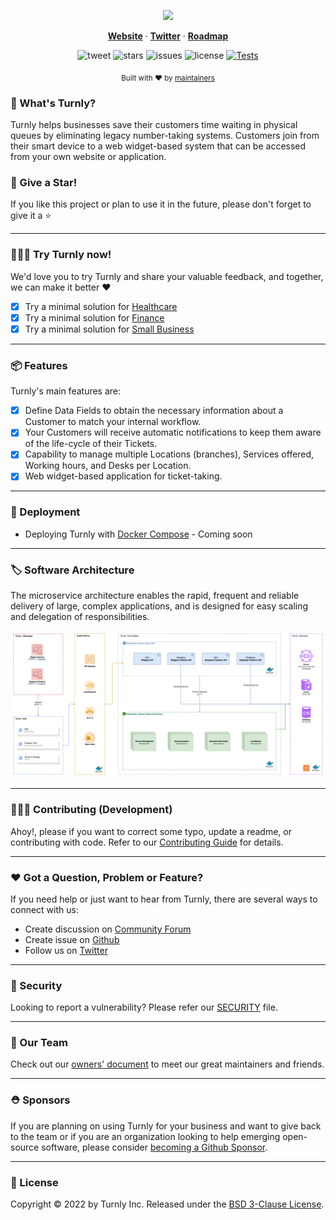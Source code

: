 <div align="center">
  <p align="center">
    <a href="https://turnly.app" target="_blank" rel="noopener">
      <img src="https://raw.githubusercontent.com/turnly/turnly/develop/docs/assets/github-showcase.png" />
    </a>
  </p>

  <p align="center">
    <a href="https://turnly.app"><strong>Website</strong></a> ·
    <a href="https://twitter.com/turnlyapp"><strong>Twitter</strong></a> ·
    <a href="https://github.com/orgs/turnly/projects/2"><strong>Roadmap</strong></a>
    <br />
  </p>

  ![tweet](https://img.shields.io/twitter/url?style=social&url=https%3A%2F%2Ftwitter.com%2Fturnlyapp)
  ![stars](https://img.shields.io/github/stars/turnly/turnly)
  ![issues](https://img.shields.io/github/issues/turnly/turnly)
  ![license](https://img.shields.io/github/license/turnly/turnly)
  [![Tests](https://github.com/turnly/turnly/actions/workflows/global-continuous-integration-tests.yml/badge.svg)](https://github.com/turnly/turnly/actions)

  <p>
    <sub>
      Built with ❤︎ by
      <a href="/OWNERS.md">
        maintainers
      </a>
    </sub>
  </p>
</div>

### 📖 What's Turnly?

Turnly helps businesses save their customers time waiting in physical queues by eliminating
legacy number-taking systems. Customers join from their smart device to a web widget-based system
that can be accessed from your own website or application.

### 🙏 Give a Star!

If you like this project or plan to use it in the future, please don't forget to give it a ⭐️

___

### 🧑🏻‍🚒 Try Turnly now!
 
We'd love you to try Turnly and share your valuable feedback, and together, we can make it better ❤️

* [x] Try a minimal solution for [Healthcare](https://healthcare.turnly.app)
* [x] Try a minimal solution for [Finance](https://finance.turnly.app)
* [x] Try a minimal solution for [Small Business](https://small-business.turnly.app)

___

### 📦 Features

Turnly's main features are:

* [x] Define Data Fields to obtain the necessary information about a Customer to match your internal workflow.
* [x] Your Customers will receive automatic notifications to keep them aware of the life-cycle of their Tickets.
* [x] Capability to manage multiple Locations (branches), Services offered, Working hours, and Desks per Location.
* [x] Web widget-based application for ticket-taking.

___

### 🎯 Deployment

- Deploying Turnly with [Docker Compose](https://github.com/turnly/ops-compose) - Coming soon

___

### 🏷️ Software Architecture

The microservice architecture enables the rapid, frequent and reliable delivery of large,
complex applications, and is designed for easy scaling and delegation of responsibilities.

![high-level-architecture](/docs/diagrams/high-level-architecture.png)

___

### 🧑🏻‍🚒 Contributing (Development)

Ahoy!, please if you want to correct some typo, update a readme, or contributing with code. Refer to our [Contributing Guide](/CONTRIBUTING.md) for details.

___

### ❤️ Got a Question, Problem or Feature?

If you need help or just want to hear from Turnly, there are several ways to connect with us:

- Create discussion on [Community Forum](https://github.com/turnly/turnly/discussions)
- Create issue on [Github](https://github.com/turnly/turnly/issues)
- Follow us on [Twitter](https://twitter.com/turnlyapp)

___

### 🔐 Security

Looking to report a vulnerability? Please refer our [SECURITY](/SECURITY.md) file.

___

### 🦦 Our Team

Check out our [owners' document](/OWNERS.md) to meet our great maintainers and friends.

___

### ⛑️ Sponsors

If you are planning on using Turnly for your business and want to give back to the
team or if you are an organization looking to help emerging open-source
software, please consider [becoming a Github Sponsor](https://github.com/sponsors/efraa).

___

### 📜 License

Copyright © 2022 by Turnly Inc. Released under the [BSD 3-Clause License](/LICENSE).
